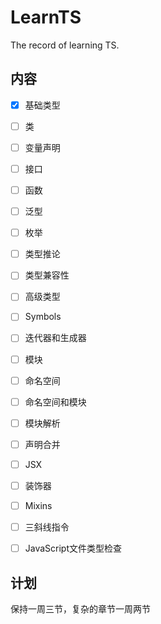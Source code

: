 # LearnTS
The record of learning TS.                                                                                                                                  



## 内容

- [x] 基础类型
- [ ] 类
- [ ] 变量声明
- [ ] 接口
- [ ] 函数
- [ ] 泛型
- [ ] 枚举
- [ ] 类型推论
- [ ] 类型兼容性
- [ ] 高级类型
- [ ] Symbols
- [ ] 迭代器和生成器
- [ ] 模块
- [ ] 命名空间
- [ ] 命名空间和模块
- [ ] 模块解析
- [ ] 声明合并
- [ ] JSX
- [ ] 装饰器
- [ ] Mixins
- [ ] 三斜线指令
- [ ] JavaScript文件类型检查



## 计划

保持一周三节，复杂的章节一周两节

